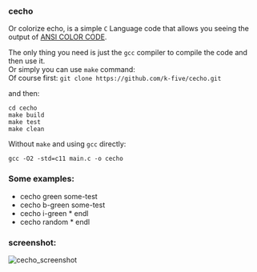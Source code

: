 
### cecho
Or colorize echo, is a simple `C` Language code that allows you seeing the output of [ANSI COLOR CODE](https://en.wikipedia.org/wiki/ANSI_escape_code).  

The only thing you need is just the `gcc` compiler to compile the code and then use it.  
Or simply you can use `make` command:  
Of course first: `git clone https://github.com/k-five/cecho.git`   

and then:  

```
cd cecho
make build
make test
make clean
```
Without `make` and using `gcc` directly:
```
gcc -O2 -std=c11 main.c -o cecho
```

### Some examples:  
- cecho green some-test  
- cecho b-green some-test  
- cecho i-green * endl   
- cecho random * endl

### screenshot:  
![cecho_screenshot](https://github.com/k-five/cecho/blob/master/cecho_screenshot.png)